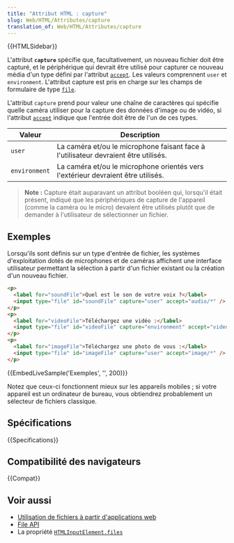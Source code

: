 ```yaml
---
title: "Attribut HTML : capture"
slug: Web/HTML/Attributes/capture
translation_of: Web/HTML/Attributes/capture
---
```


{{HTMLSidebar}}

L'attribut **`capture`** spécifie que, facultativement, un nouveau fichier doit être capturé, et le périphérique qui devrait être utilisé pour capturer ce nouveau média d'un type défini par l'attribut [`accept`](accept). Les valeurs comprennent `user` et `environment`. L'attribut capture est pris en charge sur les champs de formulaire de type [`file`](/fr/docs/Web/HTML/Element/Input/file).

L'attribut `capture` prend pour valeur une chaîne de caractères qui spécifie quelle caméra utiliser pour la capture des données d'image ou de vidéo, si l'attribut [`accept`](accept) indique que l'entrée doit être de l'un de ces types.

| Valeur        | Description                                                                         |
| ------------- | ----------------------------------------------------------------------------------- |
| `user`        | La caméra et/ou le microphone faisant face à l'utilisateur devraient être utilisés. |
| `environment` | La caméra et/ou le microphone orientés vers l'extérieur devraient être utilisés.    |

> **Note :** Capture était auparavant un attribut booléen qui, lorsqu'il était présent, indiqué que les périphériques de capture de l'appareil (comme la caméra ou le micro) devaient être utilisés plutôt que de demander à l'utilisateur de sélectionner un fichier.

## Exemples

Lorsqu'ils sont définis sur un type d'entrée de fichier, les systèmes d'exploitation dotés de microphones et de caméras affichent une interface utilisateur permettant la sélection à partir d'un fichier existant ou la création d'un nouveau fichier.

```html
<p>
  <label for="soundFile">Quel est le son de votre voix ?</label>
  <input type="file" id="soundFile" capture="user" accept="audio/*" />
</p>
<p>
  <label for="videoFile">Téléchargez une vidéo :</label>
  <input type="file" id="videoFile" capture="environment" accept="video/*" />
</p>
<p>
  <label for="imageFile">Téléchargez une photo de vous :</label>
  <input type="file" id="imageFile" capture="user" accept="image/*" />
</p>
```

{{EmbedLiveSample('Exemples', '', 200)}}

Notez que ceux-ci fonctionnent mieux sur les appareils mobiles ; si votre appareil est un ordinateur de bureau, vous obtiendrez probablement un sélecteur de fichiers classique.

## Spécifications

{{Specifications}}

## Compatibilité des navigateurs

{{Compat}}

## Voir aussi

- [Utilisation de fichiers à partir d'applications web](/fr/docs/Web/API/File/Using_files_from_web_applications)
- [File API](/fr/docs/Web/API/File)
- La propriété [`HTMLInputElement.files`](/fr/docs/Web/API/HTMLInputElement)

